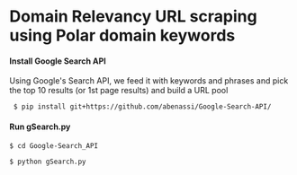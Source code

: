# Domain Relevancy URL scraping using Polar domain keywords 

#### Install Google Search API
Using Google's Search API, we feed it with keywords and phrases and pick the top 10 results (or 1st page results) and build a URL pool

``` $ pip install git+https://github.com/abenassi/Google-Search-API/```

#### Run gSearch.py

```
$ cd Google-Search_API

$ python gSearch.py
```
